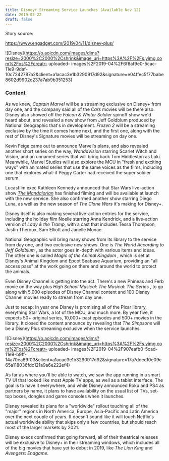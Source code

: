 ```yaml
---
title: Disney+ Streaming Service Launches (Available Nov 12) 
date: 2019-05-22 
draft: false 
---
```


Story source:

https://www.engadget.com/2019/04/11/disney-plus/


![Disney](https://o.aolcdn.com/images/dims?resize=2000%2C2000%2Cshrink&image_uri=https%3A%2F%2Fs.yimg.com%2Fos%2Fcreatr-
uploaded-
images%2F2019-04%2F6f8af9e0-5cac-11e9-9daf-10c7242787a2&client=a1acac3e1b3290917d92&signature=e04ffec5f77babe8602d9902c237a7ab9b351253)

### Content

As we knew, _Captain Marvel_ will be a streaming exclusive on Disney+ from day
one, and the company said all of the _Cars_ movies will be there also. Disney
also showed off the _Falcon & Winter Soldier_ spinoff show we'd heard about,
and revealed a new show from Jeff Goldblum produced by National Geographic
that's in development. _Frozen 2_ will be a streaming exclusive by the time it
comes home next, and the first one, along with the rest of Disney's Signature
movies will be streaming on day one.

Kevin Feige came out to announce Marvel's plans, and also revealed another
short series on the way, _WandaVision_ starring Scarlet Witch and Vision, and
an unnamed series that will bring back Tom Hiddleston as Loki. Meanwhile,
Marvel Studios will also explore the MCU in "fresh and exciting ways" with
animated series that use the same voices as the films, including one that
explores what-if Peggy Carter had received the super soldier serum.

Lucasfilm exec Kathleen Kennedy announced that Star Wars live-action show
[_The Mandalorian_](https://www.engadget.com/tag/themandalorian/) has finished
filming and will be available at launch with the new service. She also
confirmed another show starring Diego Luna, as well as the new season of _The
Clone Wars_ it's making for Disney+.

Disney itself is also making several live-action entries for the service,
including the holiday film Noelle starring Anna Kendrick, and a live-action
version of _Lady & the Tramp_, with a cast that includes Tessa Thompson,
Justin Theroux, Sam Elliott and Janelle Monae.

National Geographic will bring many shows from its library to the service from
day one, and two exclusive new shows. One is _The World According to Jeff
Goldblum_ , as the actor goes in-depth with various items and ideas. The other
one is called _Magic of the Animal Kingdom_ , which is set at Disney's Animal
Kingdom and Epcot Seabase Aquarium, providing an "all access pass" at the work
going on there and around the world to protect the animals.

Even Disney Channel is getting into the act. There's a new Phineas and Ferb
movie on the way plus _High School Musical: The Musical: The Series_ , to go
along with 5,000 episodes of Disney Channel content and 100 Disney Channel
movies ready to stream from day one.

Just to recap: In year one Disney is promising all of the Pixar library,
everything Star Wars, a lot of the MCU, and much more. By year five, it
expects 50+ original series, 10,000+ past episodes and 500+ movies in the
library. It closed the content announce by revealing that _The Simpsons_ will
be a Disney Plus streaming exclusive when the service launches.

![Disney](https://o.aolcdn.com/images/dims?resize=2000%2C2000%2Cshrink&image_uri=https%3A%2F%2Fs.yimg.com%2Fos%2Fcreatr-
uploaded-
images%2F2019-04%2F907eafb0-5cad-11e9-b9ff-14a70ea89f03&client=a1acac3e1b3290917d92&signature=17a7ddec10e09c65a118036fdc121a9a6e222ef4)

As far as where you'll be able to watch, we saw the app running in a smart TV
UI that looked like most Apple TV apps, as well as a tablet interface. The
goal is to have it everywhere, and while Disney announced Roku and PS4 as
partners by name, it plans to have availability on the usual list of TVs, set-
top boxes, dongles and game consoles when it launches.

Disney revealed its plans for a "worldwide" rollout touching all of the
"major" regions in North America, Europe, Asia-Pacific and Latin America over
the next couple of years. It doesn't sound like it will touch Netflix's actual
worldwide ability that skips only a few countries, but should reach most of
the larger markets by 2021.

Disney execs confirmed that going forward, all of their theatrical releases
will be exclusive to Disney+ in their streaming windows, which includes all of
the big movies that have yet to debut in 2019, like _The Lion King_ and
_Avengers: Endgame_.


